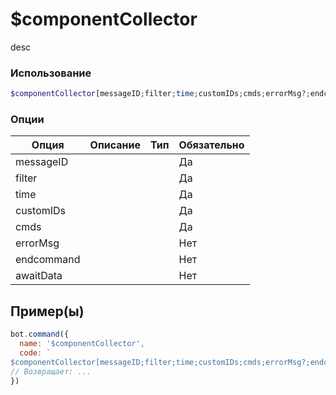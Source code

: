 # $componentCollector
desc
### Использование
```php
$componentCollector[messageID;filter;time;customIDs;cmds;errorMsg?;endcommand?;awaitData?]
```

### Опции

| Опция | Описание | Тип | Обязательно |
|--------|-------------|------|----------|
| messageID |  |  | Да | 
| filter |  |  | Да | 
| time |  |  | Да |
| customIDs |  |  | Да |
| cmds |  |  | Да |
| errorMsg |  |  | Нет |
| endcommand |  |  | Нет |
| awaitData |  |  | Нет |
## Пример(ы)

```javascript
bot.command({
  name: '$componentCollector',
  code: `
$componentCollector[messageID;filter;time;customIDs;cmds;errorMsg?;endcommand?;awaitData?]`
// Возвращает: ...
})
```